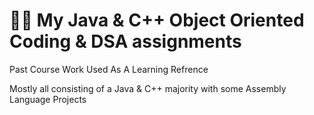 # 👨‍💻 My Java & C++ Object Oriented Coding & DSA assignments
Past Course Work Used As A Learning Refrence 

Mostly all consisting of a Java  & C++ majority with some Assembly Language Projects

